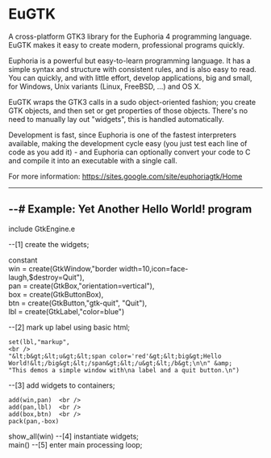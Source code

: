 # EuGTK
A cross-platform GTK3 library for the Euphoria 4 programming language. EuGTK makes it easy to create modern, professional programs quickly. 

Euphoria is a powerful but easy-to-learn programming language. It has a simple syntax and structure with consistent rules, and is also easy to read. You can quickly, and with little effort, develop applications, big and small, for Windows, Unix variants (Linux, FreeBSD, ...) and OS X. 

EuGTK wraps the GTK3 calls in a sudo object-oriented fashion; you create GTK objects, and then set or get properties of those objects. There's no need to manually lay out "widgets", this is handled automatically. 

Development is fast, since Euphoria is one of the fastest interpreters available, making the development cycle easy (you just test each line of code as you add it) - and Euphoria can optionally convert your code to C and compile it into an executable with a single call.

For more information:
https://sites.google.com/site/euphoriagtk/Home

----------------------------------------------------------------------------
--# Example: Yet Another Hello World! program
----------------------------------------------------------------------------

include GtkEngine.e

--[1] create the widgets;

constant   
	win = create(GtkWindow,"border width=10,icon=face-laugh,$destroy=Quit"),<br />
	pan = create(GtkBox,"orientation=vertical"), <br />
	box = create(GtkButtonBox), <br />
	btn = create(GtkButton,"gtk-quit", "Quit"),<br />
	lbl = create(GtkLabel,"color=blue")

--[2] mark up label using basic html; 

    set(lbl,"markup", 
    <br />
    "&lt;b&gt;&lt;u&gt;&lt;span color='red'&gt;&lt;big&gt;Hello World!&lt;/big&gt;&lt;/span&gt;&lt;/u&gt;&lt;/b&gt;\n\n" &amp; 
    "This demos a simple window with\na label and a quit button.\n")

--[3] add widgets to containers; 

    add(win,pan)  <br />
    add(pan,lbl)  <br />
    add(box,btn)  <br />
    pack(pan,-box)
 
show_all(win) --[4] instantiate widgets; <br />
main()        --[5] enter main processing loop; <br />

